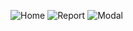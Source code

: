 ![Home](https://marcusfoertsch.github.io/CashSheetHome.png)
![Report](https://marcusfoertsch.github.io/CashSheetReport.png)
![Modal](https://marcusfoertsch.github.io/CashSheetModal.png)
